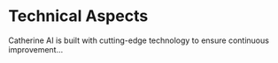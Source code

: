 # Technical Aspects

Catherine AI is built with cutting-edge technology to ensure continuous improvement...